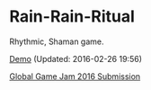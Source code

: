 # Rain-Rain-Ritual

Rhythmic, Shaman game.

[Demo](http://chriskwan.github.io/Rain-Rain-Ritual/) (Updated: 2016-02-26 19:56)

[Global Game Jam 2016 Submission](http://globalgamejam.org/2016/games/rain-rain-ritual)
